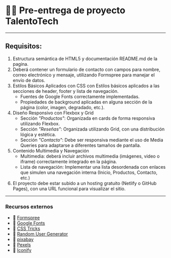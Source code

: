 # 👩‍💻 Pre-entrega de proyecto TalentoTech

---

## Requisitos:

1. Estructura semántica de HTML5 y documentación README.md de la pagina.
2. Deberá contener un formulario
   de contacto con campos para nombre,
   correo electrónico y mensaje, utilizando
   Formspree para manejar el envío de datos.
3. Estilos Básicos Aplicados con CSS con Estilos básicos aplicados a las secciones de
   header, footer y lista de navegación.
   - Fuentes de Google Fonts correctamente
     implementadas.
   - Propiedades de background aplicadas en
     alguna sección de la página (color, imagen,
     degradado, etc.).
4. Diseño Responsivo con Flexbox y Grid
   - Sección _"Productos"_: Organizada en cards de forma
     responsiva utilizando Flexbox.
   - Sección _"Reseñas"_: Organizada utilizando Grid, con una
     distribución lógica y estética.
   - Sección _"Contacto"_: Debe ser responsiva mediante el uso
     de Media Queries para adaptarse a diferentes tamaños de
     pantalla.
5. Contenido Multimedia y Navegación
   - Multimedia: deberá incluir archivos multimedia
     (imágenes, video o iframe) correctamente integrado
     en la página.
   - Lista de navegación: Implementar una lista
     desordenada con enlaces que simulen una
     navegación interna (Inicio, Productos, Contacto,
     etc.)
6. El proyecto debe estar subido a un hosting gratuito
   (Netlify o GitHub Pages), con una URL funcional
   para visualizar el sitio.

---

### Recursos externos

- 🔗 [Formspree](https://formspree.io/)
- 🔗 [Google Fonts](https://fonts.google.com/)
- 🔗 [CSS Tricks](https://css-tricks.com/)
- 🔗 [Random User Generator](https://randomuser.me/)
- 🔗 [pixabay](https://pixabay.com/)
- 🔗 [Pexels](https://www.pexels.com/)
- 🔗 [Iconify](https://iconify.design/)
